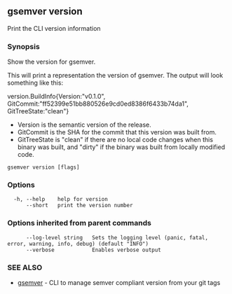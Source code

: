 ## gsemver version

Print the CLI version information

### Synopsis


Show the version for gsemver.

This will print a representation the version of gsemver.
The output will look something like this:

version.BuildInfo{Version:"v0.1.0", GitCommit:"ff52399e51bb880526e9cd0ed8386f6433b74da1", GitTreeState:"clean"}

- Version is the semantic version of the release.
- GitCommit is the SHA for the commit that this version was built from.
- GitTreeState is "clean" if there are no local code changes when this binary was
  built, and "dirty" if the binary was built from locally modified code.


```
gsemver version [flags]
```

### Options

```
  -h, --help    help for version
      --short   print the version number
```

### Options inherited from parent commands

```
      --log-level string   Sets the logging level (panic, fatal, error, warning, info, debug) (default "INFO")
      --verbose            Enables verbose output
```

### SEE ALSO

* [gsemver](gsemver.md)	 - CLI to manage semver compliant version from your git tags

